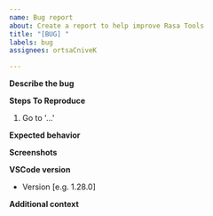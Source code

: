 ```yaml
---
name: Bug report
about: Create a report to help improve Rasa Tools
title: "[BUG] "
labels: bug
assignees: ortsaCniveK

---
```


**Describe the bug**
<!-- A clear and concise description of what the bug is. -->

**Steps To Reproduce**
<!-- Steps to reproduce the behavior: -->
1. Go to '...'

**Expected behavior**
<!-- A clear and concise description of what you expected to happen. -->

**Screenshots**
<!-- OPTIONAL: If applicable, add screenshots to help explain your problem -->

**VSCode version**
 - Version [e.g. 1.28.0]

**Additional context**
<!-- OPTIONAL: Add any other context about the problem here. -->

